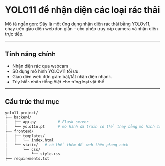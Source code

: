 # YOLO11 để nhận diện các loại rác thải 

Mô tả ngắn gọn: Đây là một ứng dụng nhận diện rác thải bằng YOLOv11, chạy trên giao diện web đơn giản – cho phép truy cập camera và nhận diện trực tiếp.

---

## Tính năng chính

- Nhận diện rác qua webcam
- Sử dụng mô hình YOLOv11 tối ưu.
- Giao diện web đơn giản: bật/tắt nhận diện nhanh.
- Tùy biến nhãn tiếng Việt cho từng loại vật thể.
---
## Cấu trúc thư mục

```bash
yolo11-project/
├── backend/
│   ├── app.py          # Flask server
│   └── yolo11n.pt      # mô hình đã train có thể thay bằng mô hình train khác
├── frontend/
│   ├── templates/
│   │   └── index.html
│   └── static/   # có thể thêm để web thêm phong cách
│       └── css/
│           └── style.css
├── requirements.txt
